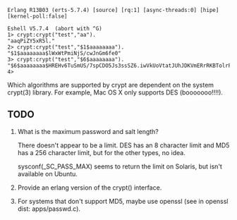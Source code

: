 
    Erlang R13B03 (erts-5.7.4) [source] [rq:1] [async-threads:0] [hipe] [kernel-poll:false]
    
    Eshell V5.7.4  (abort with ^G)
    1> crypt:crypt("test","aa").
    "aaqPiZY5xR5l."
    2> crypt:crypt("test","$1$aaaaaaaa").
    "$1$aaaaaaaa$lWxWtPmiNjS/cwJnGm6fe0"
    3> crypt:crypt("test","$6$aaaaaaaa").
    "$6$aaaaaaaa$HREHv6TuSmUS/7spCDO5Js3ssSZ6.iwVkUoVtatJUhJDKVmERrRKBTolrPMub2s5dX6IEjZg6d6wZzFRlidV41"
    4> 

Which algorithms are supported by crypt are dependent on the system
crypt(3) library. For example, Mac OS X only supports DES (booooooo!!!!).


TODO
----

1. What is the maximum password and salt length?

   There doesn't appear to be a limit. DES has an 8 character limit and
   MD5 has a 256 character limit, but for the other types, no idea.

   sysconf(\_SC\_PASS\_MAX) seems to return the limit on Solaris, but isn't
   available on Ubuntu.

2. Provide an erlang version of the crypt() interface.

3. For systems that don't support MD5, maybe use openssl (see in openssl
   dist: apps/passwd.c).
